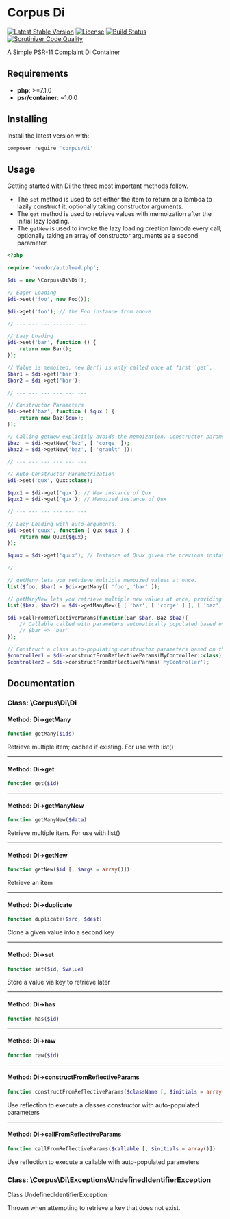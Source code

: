 # Corpus Di

[![Latest Stable Version](https://poser.pugx.org/corpus/di/version)](https://packagist.org/packages/corpus/di)
[![License](https://poser.pugx.org/corpus/di/license)](https://packagist.org/packages/corpus/di)
[![Build Status](https://travis-ci.org/CorpusPHP/Di.svg?branch=master)](https://travis-ci.org/CorpusPHP/Di)
[![Scrutinizer Code Quality](https://scrutinizer-ci.com/g/CorpusPHP/Di/badges/quality-score.png?b=master)](https://scrutinizer-ci.com/g/CorpusPHP/Di)


A Simple PSR-11 Complaint Di Container

## Requirements

- **php**: >=7.1.0
- **psr/container**: ~1.0.0

## Installing

Install the latest version with:

```bash
composer require 'corpus/di'
```

## Usage

Getting started with Di the three most important methods follow.
- The `set` method is used to set either the item to return or a lambda to lazily construct it, optionally taking constructor arguments.
- The `get` method is used to retrieve values with memoization after the initial lazy loading.
- The `getNew` is used to invoke the lazy loading creation lambda every call, optionally taking an array of constructor arguments as a second parameter.

```php
<?php

require 'vendor/autoload.php';

$di = new \Corpus\Di\Di();

// Eager Loading
$di->set('foo', new Foo());

$di->get('foo'); // the Foo instance from above

// --- --- --- --- --- ---

// Lazy Loading
$di->set('bar', function () {
	return new Bar();
});

// Value is memoized, new Bar() is only called once at first `get`.
$bar1 = $di->get('bar');
$bar2 = $di->get('bar');

// --- --- --- --- --- ---

// Constructor Parameters
$di->set('baz', function ( $qux ) {
	return new Baz($qux);
});

// Calling getNew explicitly avoids the memoization. Constructor params passed as array.
$baz  = $di->getNew('baz', [ 'corge' ]);
$baz2 = $di->getNew('baz', [ 'grault' ]);

// --- --- --- --- --- ---

// Auto-Constructor Parametrization
$di->set('qux', Qux::class);

$qux1 = $di->get('qux'); // New instance of Qux
$qux2 = $di->get('qux'); // Memoized instance of Qux

// --- --- --- --- --- ---

// Lazy Loading with auto-arguments.
$di->set('quux', function ( Qux $qux ) {
	return new Quux($qux);
});

$quux = $di->get('quux'); // Instance of Quux given the previous instance of Qux automatically

// --- --- --- --- --- ---

// getMany lets you retrieve multiple memoized values at once.
list($foo, $bar) = $di->getMany([ 'foo', 'bar' ]);

// getManyNew lets you retrieve multiple new values at once, providing for arguments.
list($baz, $baz2) = $di->getManyNew([ [ 'baz', [ 'corge' ] ], [ 'baz', [ 'grault' ] ] ]);

$di->callFromReflectiveParams(function(Bar $bar, Baz $baz){
	// Callable called with parameters automatically populated based on their name
	// $bar => 'bar'
});

// Construct a class auto-populating constructor parameters based on their name
$controller1 = $di->constructFromReflectiveParams(MyController::class);
$controller2 = $di->constructFromReflectiveParams('MyController');

```

## Documentation

### Class: \Corpus\Di\Di

#### Method: Di->getMany

```php
function getMany($ids)
```

Retrieve multiple item; cached if existing. For use with list()

---

#### Method: Di->get

```php
function get($id)
```

---

#### Method: Di->getManyNew

```php
function getManyNew($data)
```

Retrieve multiple item. For use with list()

---

#### Method: Di->getNew

```php
function getNew($id [, $args = array()])
```

Retrieve an item

---

#### Method: Di->duplicate

```php
function duplicate($src, $dest)
```

Clone a given value into a second key

---

#### Method: Di->set

```php
function set($id, $value)
```

Store a value via key to retrieve later

---

#### Method: Di->has

```php
function has($id)
```

---

#### Method: Di->raw

```php
function raw($id)
```

---

#### Method: Di->constructFromReflectiveParams

```php
function constructFromReflectiveParams($className [, $initials = array()])
```

Use reflection to execute a classes constructor with auto-populated parameters

---

#### Method: Di->callFromReflectiveParams

```php
function callFromReflectiveParams($callable [, $initials = array()])
```

Use reflection to execute a callable with auto-populated parameters

### Class: \Corpus\Di\Exceptions\UndefinedIdentifierException

Class UndefinedIdentifierException

Thrown when attempting to retrieve a key that does not exist.